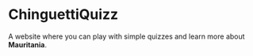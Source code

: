 # ChinguettiQuizz
 A website where you can play with simple quizzes and learn more about **Mauritania**.
 
 
 
 
 
 
 
 

